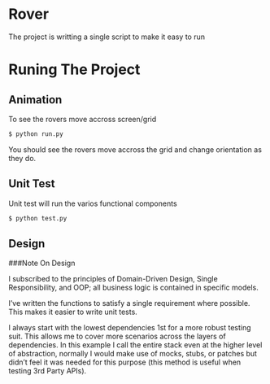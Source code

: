 # Rover

The project is writting a single script to make it easy to run 

# Runing The Project 

## Animation 
To see the rovers move accross screen/grid

```bash
$ python run.py
```
You should see the rovers move accross the grid and change orientation as they do. 

## Unit Test

Unit test will run the varios functional components

```bash
$ python test.py
```


## Design 

###Note On Design

I subscribed to the principles of Domain-Driven Design, Single Responsibility, and OOP; all business logic is contained in specific models. 

I’ve written the functions to satisfy a single requirement where possible. This makes it easier to write unit tests. 

I always start with the lowest dependencies 1st for a more robust testing suit. This allows me to cover more scenarios across the layers of dependencies. In this example I call the entire stack even at the higher level of abstraction, normally I would make use of mocks, stubs, or patches but didn’t feel it was needed for this purpose (this method is useful when testing 3rd Party APIs). 
